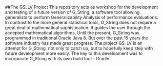 ##The GS_LV Project
This repository acts as workshop for the development and testing of a future version of G_String, a software tool allowing generalists to perform Generalizability Analysis of performance evaluations.
In contrast to the more general statistical tools, G_String does not require a great deal of mathematical sophistication. It guides the user through the accepted mathematical algorithms.
Until the present, G_String was programmed in traditional Oracle Java 8. But over the past 15 years the software industry has made great progress. 
The project GS_LV is an attempt for G_String, not only to catch up, but to hopefully keep step with future development more easily.
The key to this development was to incorporate G_String with its own build tool - Gradle.
